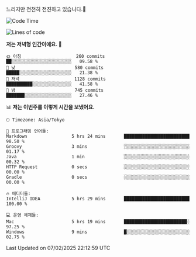 느리지만 천천히 전진하고 있습니다.🐢

<!--START_SECTION:waka-->
![Code Time](http://img.shields.io/badge/Code%20Time-1%2C521%20hrs%2053%20mins-blue)

![Lines of code](https://img.shields.io/badge/%EC%A0%80%EB%8A%94%20%EC%97%AC%ED%83%9C%EA%B9%8C%EC%A7%80%20-916.3%20thousand%20%EC%A4%84%EC%9D%98%20%EC%BD%94%EB%93%9C%EB%A5%BC%20%EC%9E%91%EC%84%B1%ED%96%88%EC%96%B4%EC%9A%94.-blue)

**저는 저녁형 인간이에요. 🦉** 

```text
🌞 아침                     260 commits         ██░░░░░░░░░░░░░░░░░░░░░░░   09.58 % 
🌆 낮　                     580 commits         █████░░░░░░░░░░░░░░░░░░░░   21.38 % 
🌃 저녁                     1128 commits        ██████████░░░░░░░░░░░░░░░   41.58 % 
🌙 밤　                     745 commits         ███████░░░░░░░░░░░░░░░░░░   27.46 % 
```


📊 **저는 이번주를 이렇게 시간을 보냈어요.** 

```text
🕑︎ Timezone: Asia/Tokyo

💬 프로그래밍 언어들: 
Markdown                 5 hrs 24 mins       █████████████████████████   98.50 % 
Groovy                   3 mins              ░░░░░░░░░░░░░░░░░░░░░░░░░   01.17 % 
Java                     1 min               ░░░░░░░░░░░░░░░░░░░░░░░░░   00.32 % 
HTTP Request             0 secs              ░░░░░░░░░░░░░░░░░░░░░░░░░   00.00 % 
Gradle                   0 secs              ░░░░░░░░░░░░░░░░░░░░░░░░░   00.00 % 

🔥 에디터들: 
IntelliJ IDEA            5 hrs 29 mins       █████████████████████████   100.00 % 

💻 운영 체제들: 
Mac                      5 hrs 19 mins       ████████████████████████░   97.25 % 
Windows                  9 mins              █░░░░░░░░░░░░░░░░░░░░░░░░   02.75 % 
```


 Last Updated on 07/02/2025 22:12:59 UTC
<!--END_SECTION:waka-->
